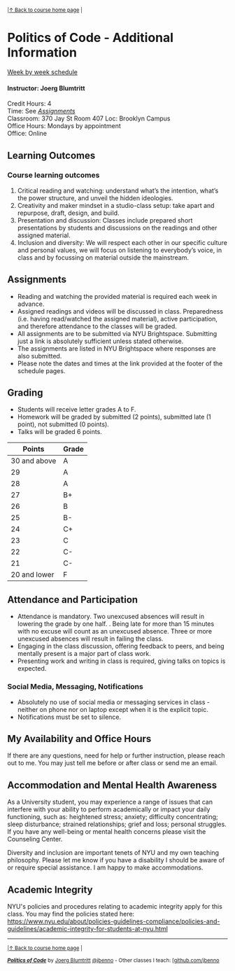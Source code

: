 <sup>|[&uarr; Back to course home page](/README.md) |</sup>
# Politics of Code - Additional Information

[Week by week schedule](/README.md/#schedule)

#### Instructor: Joerg Blumtritt

Credit Hours: 4   
Time: See [_Assignments_](#assignments)  
Classroom: 370 Jay St Room 407 Loc: Brooklyn Campus  
Office Hours: Mondays by appointment  
Office: Online 

## Learning Outcomes
### Course learning outcomes
1. Critical reading and watching: understand what’s the intention, what’s the power structure, and unveil the hidden ideologies.
2. Creativity and maker mindset in a studio-class setup: take apart and repurpose, draft, design, and build.
3. Presentation and discussion: Classes include prepared short presentations by students and discussions on the readings and other assigned material.
4. Inclusion and diversity: We will respect each other in our specific culture and personal values, we will focus on listening to everybody’s voice, in class and by focussing on material outside the mainstream.

## Assignments

- Reading and watching the provided material is required each week in advance.
- Assigned readings and videos will be discussed in class. Preparedness (i.e. having read/watched the assigned material), active participation, and therefore attendance to the classes will be graded.
- All assignments are to be submitted via NYU Brightspace. Submitting just a link is absolutely sufficient unless stated otherwise.
- The assignments are listed in NYU Brightspace where responses are also submitted. 
- Please note the dates and times at the link provided at the footer of the schedule pages.

## Grading

- Students will receive letter grades A to F.
- Homework will be graded by submitted (2 points), submitted late (1 point), not submitted (0 points).
- Talks will be graded 6 points.

|	Points	|	Grade
|	---	|	---
|	30 and above	|	A
|	29	|	A
|	28	|	A
|	27	|	B+
|	26	|	B
|	25	|	B-
|	24	|	C+
|	23	|	C
|	22	|	C-
|	21	|	C-
|	20 and lower	|	F

## Attendance and Participation

- Attendance is mandatory. Two unexcused absences will result in lowering the grade by one half.
. Being late for more than 15 minutes with no excuse will count as an unexcused absence. Three or more unexcused absences will result in failing the class.
- Engaging in the class discussion, offering feedback to peers, and being mentally present is a major part of class work.
- Presenting work and writing in class is required, giving talks on topics is expected. 

### Social Media, Messaging, Notifications
- Absolutely no use of social media or messaging services in class - neither on phone nor on laptop except when it is the explicit topic.
- Notifications must be set to silence.

## My Availability and Office Hours

If there are any questions, need for help or further instruction, please reach out to me. You may just tell me before or after class or send me an email.

## Accommodation and Mental Health Awareness
As a University student, you may experience a range of issues that can interfere with your ability to perform academically or impact your daily functioning, such as: heightened stress; anxiety; difficulty concentrating; sleep disturbance; strained relationships; grief and loss; personal struggles. If you have any well-being or mental health concerns please visit the Counseling Center.

Diversity and inclusion are important tenets of NYU and my own teaching philosophy. Please let me know if you have a disability I should be aware of or require special assistance. I am happy to make accommodations. 

## Academic Integrity
NYU's policies and procedures relating to academic integrity apply for this class. You may find the policies stated here:
https://www.nyu.edu/about/policies-guidelines-compliance/policies-and-guidelines/academic-integrity-for-students-at-nyu.html
  
***
<sup>|[&uarr; Back to course home page](/README.md) |</sup>

<sup> ***[Politics of Code](/README.md)*** by [Joerg Blumtritt](https://jbenno.net) [@jbenno](https://twitter.com/jbenno) - Other classes I teach: [[github.com/jbenno](https://github.com/jbenno/teaching/)</sup>

